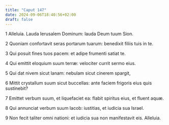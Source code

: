 ```yaml
---
title: "Caput 147"
date: 2024-09-06T18:40:56+02:00
draft: false
---
```




1 Alleluia. Lauda Ierusalem Dominum: lauda Deum tuum Sion.

2 Quoniam confortavit seras portarum tuarum: benedixit filiis tuis in te.

3 Qui posuit fines tuos pacem: et adipe frumenti satiat te.

4 Qui emittit eloquium suum terræ: velociter currit sermo eius.

5 Qui dat nivem sicut lanam: nebulam sicut cinerem spargit,

6 Mittit crystallum suum sicut buccellas: ante faciem frigoris eius quis sustinebit?

7 Emittet verbum suum, et liquefaciet ea: flabit spiritus eius, et fluent aquæ.

8 Qui annunciat verbum suum Iacob: iustitias, et iudicia sua Israel.

9 Non fecit taliter omni nationi: et iudicia sua non manifestavit eis. Alleluia.

